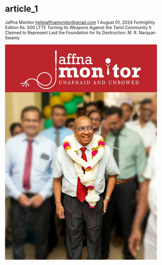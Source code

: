 # article_1

Jaffna Monitor
hellojaffnamonitor@gmail.com
1
August 01, 2024
Fortnightly Edition
Rs. 500
LTTE Turning Its Weapons Against the Tamil 
Community It Claimed to Represent Laid 
the Foundation for Its Destruction: 
M. R. Narayan Swamy

![p001_i1.jpg](images_out/001_article_1/p001_i1.jpg)

